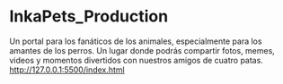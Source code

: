 # InkaPets_Production
Un portal para los fanáticos de los animales, especialmente para los amantes de los perros. Un lugar donde podrás compartir fotos, memes, videos y momentos divertidos con nuestros amigos de cuatro patas. 
http://127.0.0.1:5500/index.html
